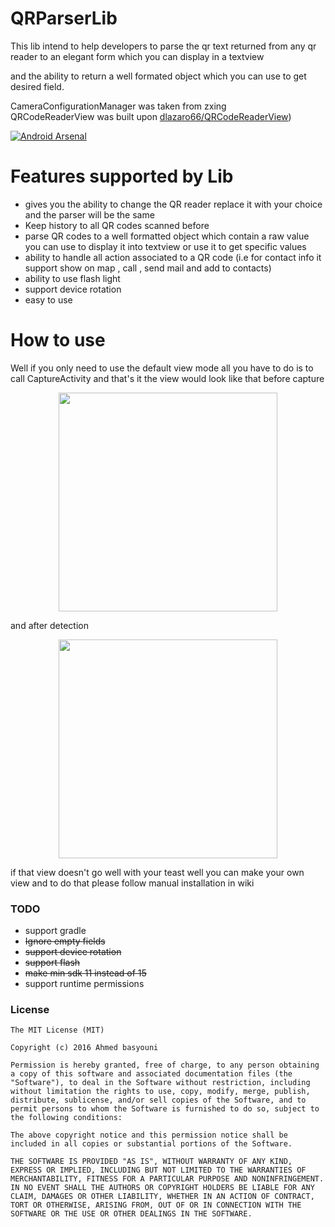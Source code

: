 # QRParserLib

This lib intend to help developers to parse the qr text returned from any qr reader to an elegant form which you can display in a textview 

and the ability to return a well formated object which you can use to get desired field.

CameraConfigurationManager was taken from zxing  
QRCodeReaderView was built upon  [dlazaro66/QRCodeReaderView](https://github.com/dlazaro66/QRCodeReaderView))

[![Android Arsenal](https://img.shields.io/badge/Android%20Arsenal-QRParserLib-green.svg?style=true)](https://android-arsenal.com/details/1/3785)

# Features supported by Lib

- gives you the ability to change the QR reader replace it with your choice and the parser will be the same
- Keep history to all QR codes scanned before
- parse QR codes to a well formatted object which contain a raw value you can use to display it into textview or use it to get specific   values
- ability to handle all action associated to a QR code (i.e for contact info it support show on map , call , send mail and add to contacts)
- ability to use flash light 
- support device rotation 
- easy to use

# How to use 

Well if you only need to use the default view mode all you have to do is to call
CaptureActivity
and that's it the view would look like that before capture 

<p align="center">
  <img src="https://raw.githubusercontent.com/ahmed-basyouni/gitImages/master/Screenshot_2016-06-22-20-25-39-647.jpeg" width="350"/>
</p>

and after detection

<p align="center">
  <img src="https://raw.githubusercontent.com/ahmed-basyouni/gitImages/master/Screenshot_2016-06-22-20-34-49-427.jpeg" width="350"/>
</p>

if that view doesn't go well with your teast well you can make your own view and to do that please follow manual installation in wiki

### TODO

- support gradle 
- ~~Ignore empty fields~~
- ~~support device rotation~~
- ~~support flash~~
- ~~make min sdk 11 instead of 15~~
- support runtime permissions 


### License

    The MIT License (MIT)

    Copyright (c) 2016 Ahmed basyouni

    Permission is hereby granted, free of charge, to any person obtaining a copy of this software and associated documentation files (the "Software"), to deal in the Software without restriction, including without limitation the rights to use, copy, modify, merge, publish, distribute, sublicense, and/or sell copies of the Software, and to permit persons to whom the Software is furnished to do so, subject to the following conditions:

    The above copyright notice and this permission notice shall be included in all copies or substantial portions of the Software.

    THE SOFTWARE IS PROVIDED "AS IS", WITHOUT WARRANTY OF ANY KIND, EXPRESS OR IMPLIED, INCLUDING BUT NOT LIMITED TO THE WARRANTIES OF MERCHANTABILITY, FITNESS FOR A PARTICULAR PURPOSE AND NONINFRINGEMENT. IN NO EVENT SHALL THE AUTHORS OR COPYRIGHT HOLDERS BE LIABLE FOR ANY CLAIM, DAMAGES OR OTHER LIABILITY, WHETHER IN AN ACTION OF CONTRACT, TORT OR OTHERWISE, ARISING FROM, OUT OF OR IN CONNECTION WITH THE SOFTWARE OR THE USE OR OTHER DEALINGS IN THE SOFTWARE.



